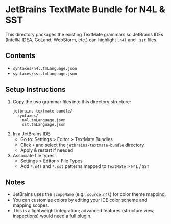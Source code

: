 # JetBrains TextMate Bundle for N4L & SST

This directory packages the existing TextMate grammars so JetBrains IDEs (IntelliJ IDEA, GoLand, WebStorm, etc.) can highlight `.n4l` and `.sst` files.

## Contents

- `syntaxes/n4l.tmLanguage.json`
- `syntaxes/sst.tmLanguage.json`

## Setup Instructions

1. Copy the two grammar files into this directory structure:
   ```
   jetbrains-textmate-bundle/
     syntaxes/
       n4l.tmLanguage.json
       sst.tmLanguage.json
   ```
2. In a JetBrains IDE:
   - Go to: Settings > Editor > TextMate Bundles
   - Click `+` and select the `jetbrains-textmate-bundle` directory
   - Apply & restart if needed
3. Associate file types:
   - Settings > Editor > File Types
   - Add `*.n4l` and `*.sst` patterns mapped to `TextMate` > `N4L` / `SST`

## Notes

- JetBrains uses the `scopeName` (e.g., `source.n4l`) for color theme mapping.
- You can customize colors by editing your IDE color scheme and mapping scopes.
- This is a lightweight integration; advanced features (structure view, inspections) would need a full plugin.
